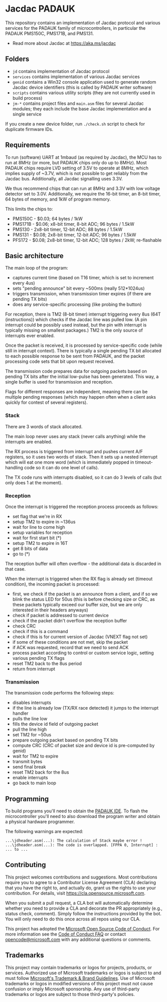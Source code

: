 # Jacdac PADAUK

This repository contains an implementation of Jacdac protocol and various services for the PADAUK family of microcontrollers,
in particular the PADAUK PMS150C, PMS171B, and PMS131.

* Read more about Jacdac at https://aka.ms/jacdac

## Folders

* `jd` contains implementation of Jacdac protocol
* `services` contains implementation of various Jacdac services
* `genid` contains a Win32 console application used to generate random Jacdac device identifiers (this is called by PADAUK writer software)
* `scripts` contains various utility scripts (they are not currently used in build process)
* `jm-*` contains project files and `main.asm` files for several Jacdac modules; they each include the base Jacdac implementation and a single service

If you create a new device folder, run `./check.sh` script to check for duplicate firmware IDs.

## Requirements

To run (software) UART at 1mbaud (as required by Jacdac), the MCU has to run at 8MHz (or more, but PADAUK chips only do up to 8MHz).
Most PADAUK chips require LVD setting of 3.5V to operate at 8MHz, which implies supply of ~3.7V, which is not possible to get reliably
from the Jacdac bus. Additionally, all Jacdac signalling uses 3.3V.

We thus recommend chips that can run at 8MHz and 3.3V with low voltage detector set to 3.0V.
Additionally, we require the 16-bit timer, an 8-bit timer, 64 bytes of memory, and 1kW of program memory.

This limits the chips to:
* PMS150C - $0.03; 64 bytes / 1kW
* PMS171B - $0.06; x8-bit timer, 8-bit ADC; 96 bytes / 1.5kW
* PMS130 - 2x8-bit timer, 12-bit ADC; 88 bytes / 1.5kW
* PMS131 - $0.08; 2x8-bit timer, 12-bit ADC; 96 bytes / 1.5kW
* PFS172 - $0.08; 2x8-bit timer, 12-bit ADC; 128 bytes / 2kW; re-flashable

## Basic architecture

The main loop of the program:
* captures current time (based on T16 timer, which is set to increment every 4us)
* sets "pending announce" bit every ~500ms (really 512*1024us)
* triggers transmission, when transmission timer expires (if there are pending TX bits)
* does any service-specific processing (like probing the button)

For reception,
there is TM2 (8-bit timer) interrupt triggering every 8us (64T (instructions)) which checks if the Jacdac line was pulled low.
(A pin interrupt could be possibly used instead, but the pin with interrupt is typically missing
on smallest packages.)
TM2 is the only source of interrupts ever enabled.

Once the packet is received, it is processed by service-specific code (while still in interrupt context).
There is typically a single pending TX bit allocated to each possible response to be sent from PADAUK,
and the packet processing code sets that bit upon request received.

The transmission code prepares data for outgoing packets based on pending TX bits
after the initial low-pulse has been generated.
This way, a single buffer is used for transmission and reception.

Flags for different responses are independent, meaning there can be multiple pending responses
(which may happen often when a client asks quickly for contest of several registers).

### Stack

There are 3 words of stack allocated.

The main loop never uses any stack (never calls anything) while the interrupts are enabled.

The RX process is triggered from interrupt and pushes current A/F registers, so it uses two words
of stack.
Then it sets up a nested interrupt which will eat one more word
(which is immediately popped in timeout-handling code so it can do one level of calls).

The TX code runs with interrupts disabled, so it can do 3 levels of calls (but only does 1 at the moment).

### Reception

Once the interrupt is triggered the reception process proceeds as follows:
* set flag that we're in RX
* setup TM2 to expire in ~136us
* wait for line to come high
* setup variables for reception
* wait for first start bit (*)
* setup TM2 to expire in 16T
* get 8 bits of data
* go to (*)

The reception buffer will often overflow - the additional data is discarded in that case.

When the interrupt is triggered when the RX flag is already set (timeout condition), the incoming packet is processed:
* first, we check if the packet is an announce from a client, and if so we blink the status LED for 50us
  (this is before checking size or CRC, as these packets typically exceed our buffer size, but we are only interested
  in their headers anyways)
* check if packet is addressed to current device
* check if the packet didn't overflow the reception buffer
* check CRC
* check if this is a command
* check if this is for current version of Jacdac (VNEXT flag not set)
* if some of these conditions are not met, skip the packet
* if ACK was requested, record that we need to send ACK
* process packet according to control or custom service logic, setting various pending TX flags
* reset TM2 back to the 8us period
* return from interrupt

### Transmission

The transmission code performs the following steps:
* disables interrupts
* if the line is already low (TX/RX race detected) it jumps to the interrupt handler
* pulls the line low
* fills the device id field of outgoing packet
* pull the line high
* set TM2 for ~50us
* prepare outgoing packet based on pending TX bits
* compute CRC (CRC of packet size and device id is pre-computed by genid)
* wait for TM2 to expire
* transmit bytes
* send final break
* reset TM2 back for the 8us
* enable interrupts
* go back to main loop

## Programming

To build programs you'll need to obtain the [PADAUK IDE](http://www.padauk.com.tw/en/technical/index.aspx?kind=26).
To flash the microcontroller you'll need to also download the program writer and obtain a physical hardware programmer.

The following warnings are expected:
```
...\jdheader.asm(...): The calculation of Stack maybe error !
...\jdheader.asm(...): The code is overlapped. [FPPA 0, Interrupt] : ... to ...
```

## Contributing

This project welcomes contributions and suggestions.  Most contributions require you to agree to a
Contributor License Agreement (CLA) declaring that you have the right to, and actually do, grant us
the rights to use your contribution. For details, visit https://cla.opensource.microsoft.com.

When you submit a pull request, a CLA bot will automatically determine whether you need to provide
a CLA and decorate the PR appropriately (e.g., status check, comment). Simply follow the instructions
provided by the bot. You will only need to do this once across all repos using our CLA.

This project has adopted the [Microsoft Open Source Code of Conduct](https://opensource.microsoft.com/codeofconduct/).
For more information see the [Code of Conduct FAQ](https://opensource.microsoft.com/codeofconduct/faq/) or
contact [opencode@microsoft.com](mailto:opencode@microsoft.com) with any additional questions or comments.

## Trademarks

This project may contain trademarks or logos for projects, products, or services. Authorized use of Microsoft 
trademarks or logos is subject to and must follow 
[Microsoft's Trademark & Brand Guidelines](https://www.microsoft.com/en-us/legal/intellectualproperty/trademarks/usage/general).
Use of Microsoft trademarks or logos in modified versions of this project must not cause confusion or imply Microsoft sponsorship.
Any use of third-party trademarks or logos are subject to those third-party's policies.
